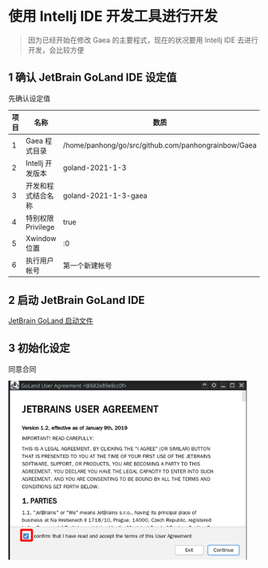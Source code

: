 # 使用 Intellj IDE 开发工具进行开发

> 因为已经开始在修改 Gaea 的主要程式，现在的状况要用 Intellj IDE 去进行开发，会比较方便

## 1 确认  JetBrain GoLand IDE 设定值

先确认设定值

| 项目 | 名称               | 数质                                                |
| ---- | ------------------ | --------------------------------------------------- |
| 1    | Gaea 程式目录      | /home/panhong/go/src/github.com/panhongrainbow/Gaea |
| 2    | Intellj 开发版本   | goland-2021-1-3                                     |
| 3    | 开发和程式结合名称 | goland-2021-1-3-gaea                                |
| 4    | 特别权限 Privilege | true                                                |
| 5    | Xwindow 位置       | :0                                                  |
| 6    | 执行用户帐号       | 第一个新建帐号                                      |

## 2 启动 JetBrain GoLand IDE

[JetBrain GoLand 启动文件](panhongrainbow/run-goland-gaea.md)

## 3 初始化设定

同意合同

<img src="./panhongrainbow/typora-user-images/image-20210715233154739.png" alt="image-20210715233154739" style="zoom:80%;" /> 
